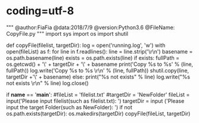 # coding=utf-8
"""
@author:FiaFia
@data:2018/7/9
@version:Python3.6
@FileName: CopyFile.py
"""
import sys
import os
import shutil


def copyFile(filelist, targetDir):
    log = open('running.log', 'w')
    with open(fileList) as f:
        for line in f.readlines():
            line = line.strip('\r\n')
            basename = os.path.basename(line)
            exists = os.path.exists(line)
            if exists:
                fullPath = os.getcwd() + '\\' + targetDir + '\\' + basename
                print('Copy %s to %s' % (line, fullPath))
                log.write('Copy %s to %s \r\n' % (line, fullPath))
                shutil.copy(line, targetDir +'\\' + basename)
            else:
                print("%s not exists" % line)
                log.write("%s not exists \r\n" % line)
    log.close()


if __name__ == '__main__':
    #fileList = 'filelist.txt'
    #targetDir = 'NewFolder'
    fileList = input('Please input filelist(such as filelist.txt): ')
    targetDir = input ('Please input the target Folder(such as NewFolder): ')
    if not os.path.exists(targetDir):
        os.makedirs(targetDir)
    copyFile(fileList, targetDir)
